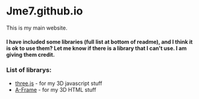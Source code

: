 # Jme7.github.io
This is my main website.

#### I have included some libraries (full list at bottom of readme), and I think it is ok to use them? Let me know if there is a library that I can't use. I am giving them credit.

### List of librarys:
- [three.js](https://threejs.org/) - for my 3D javascript stuff
- [A-Frame](https://aframe.io/) - for my 3D HTML stuff
